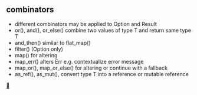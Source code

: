 ## combinators

* different combinators may be applied to Option and Result
* or(), and(), or_else() combine two values of type T and return same type T
* and_then() similar to flat_map()
* filter() (Option only)
* map() for altering
* map_err() alters Err e.g. contextualize error message
* map_or(), map_or_else() for altering or continue with a fallback
* as_ref(), as_mut(), convert type T into a reference or mutable reference

[📒](https://learning-rust.github.io/docs/e6.combinators.html)